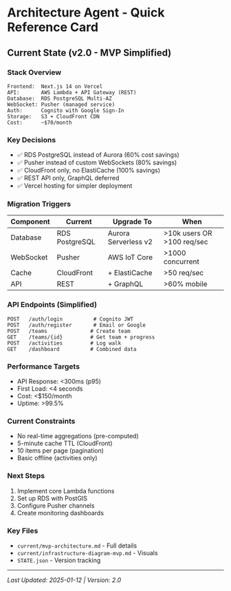 # Architecture Agent - Quick Reference Card

## Current State (v2.0 - MVP Simplified)

### Stack Overview
```
Frontend:  Next.js 14 on Vercel
API:       AWS Lambda + API Gateway (REST)
Database:  RDS PostgreSQL Multi-AZ
WebSocket: Pusher (managed service)
Auth:      Cognito with Google Sign-In
Storage:   S3 + CloudFront CDN
Cost:      ~$70/month
```

### Key Decisions
- ✅ RDS PostgreSQL instead of Aurora (60% cost savings)
- ✅ Pusher instead of custom WebSockets (80% savings)
- ✅ CloudFront only, no ElastiCache (100% savings)
- ✅ REST API only, GraphQL deferred
- ✅ Vercel hosting for simpler deployment

### Migration Triggers
| Component | Current | Upgrade To | When |
|-----------|---------|------------|------|
| Database | RDS PostgreSQL | Aurora Serverless v2 | >10k users OR >100 req/sec |
| WebSocket | Pusher | AWS IoT Core | >1000 concurrent |
| Cache | CloudFront | + ElastiCache | >50 req/sec |
| API | REST | + GraphQL | >60% mobile |

### API Endpoints (Simplified)
```
POST   /auth/login          # Cognito JWT
POST   /auth/register       # Email or Google
POST   /teams              # Create team
GET    /teams/{id}         # Get team + progress
POST   /activities         # Log walk
GET    /dashboard          # Combined data
```

### Performance Targets
- API Response: <300ms (p95)
- First Load: <4 seconds
- Cost: <$150/month
- Uptime: >99.5%

### Current Constraints
- No real-time aggregations (pre-computed)
- 5-minute cache TTL (CloudFront)
- 10 items per page (pagination)
- Basic offline (activities only)

### Next Steps
1. Implement core Lambda functions
2. Set up RDS with PostGIS
3. Configure Pusher channels
4. Create monitoring dashboards

### Key Files
- `current/mvp-architecture.md` - Full details
- `current/infrastructure-diagram-mvp.md` - Visuals
- `STATE.json` - Version tracking

---
*Last Updated: 2025-01-12 | Version: 2.0*